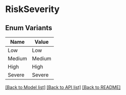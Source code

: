 # RiskSeverity

## Enum Variants

| Name | Value |
|---- | -----|
| Low | Low |
| Medium | Medium |
| High | High |
| Severe | Severe |


[[Back to Model list]](../README.md#documentation-for-models) [[Back to API list]](../README.md#documentation-for-api-endpoints) [[Back to README]](../README.md)


